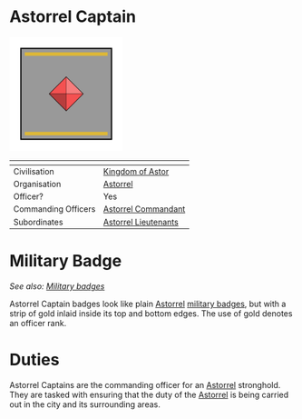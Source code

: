 # Astorrel Captain

<img src="../../../../../../images/ranks/astorrel-6-captain.png" height="200" />

| []() | |
| --- | --- |
| Civilisation | [Kingdom of Astor](../../../README.md) |
| Organisation | [Astorrel](../README.md) |
| Officer? | Yes |
| Commanding Officers | [Astorrel Commandant](8-commandant.md) |
| Subordinates | [Astorrel Lieutenants](5-lieutenant.md) |

# Military Badge

*See also: [Military badges](../../../military-badges.md)*

Astorrel Captain badges look like plain [Astorrel](../README.md) [military badges](../../../military-badges.md), but with a strip of gold inlaid inside its top and bottom edges. The use of gold denotes an officer rank.

# Duties

Astorrel Captains are the commanding officer for an [Astorrel](../README.md) stronghold. They are tasked with ensuring that the duty of the [Astorrel](../README.md) is being carried out in the city and its surrounding areas.
